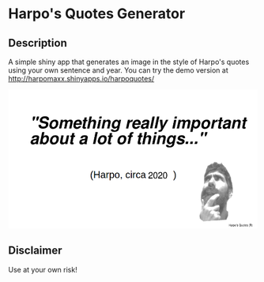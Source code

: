 Harpo's Quotes Generator
================

Description
-----------

A simple shiny app that generates an image in the style of Harpo's quotes using your own sentence and year. You can try the demo version at <http://harpomaxx.shinyapps.io/harpoquotes/>

![](./harpo-quote.png)

Disclaimer
----------

Use at your own risk!
